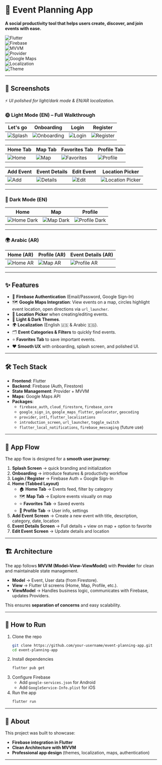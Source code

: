 # 📅 Event Planning App  
**A social productivity tool that helps users create, discover, and join events with ease.**  

![Flutter](https://img.shields.io/badge/Flutter-Framework-blue?logo=flutter)  
![Firebase](https://img.shields.io/badge/Firebase-Backend-orange?logo=firebase)  
![MVVM](https://img.shields.io/badge/Architecture-MVVM-green)  
![Provider](https://img.shields.io/badge/State_Management-Provider-lightblue)  
![Google Maps](https://img.shields.io/badge/Maps-Google%20Maps-red?logo=googlemaps)  
![Localization](https://img.shields.io/badge/Localization-EN%2FAR-yellow)  
![Theme](https://img.shields.io/badge/Themes-Light%20%26%20Dark-purple)  

---

## 📸 Screenshots
⚡ *UI polished for light/dark mode & EN/AR localization.*  

### 🌞 Light Mode (EN) – Full Walkthrough
| Let's go | Onboarding | Login | Register |
|----------|-------------|-------|----------|
| ![Splash](screenshots/light/lets_go.png) | ![Onboarding](screenshots/light/onboarding.png) | ![Login](screenshots/light/login.png) | ![Register](screenshots/light/register.png) |


| Home Tab | Map Tab | Favorites Tab | Profile Tab |
|----------|---------|---------------|-------------|
| ![Home](screenshots/light/home.png) | ![Map](screenshots/light/map.png) | ![Favorites](screenshots/light/favorites.png) | ![Profile](screenshots/light/profile.png) |

| Add Event | Event Details | Edit Event | Location Picker |
|-----------|---------------|------------|-----------------|
| ![Add](screenshots/light/add_event.png) | ![Details](screenshots/light/event_details.png) | ![Edit](screenshots/light/edit_event.png) | ![Location Picker](screenshots/light/location_picker.png) |


---

### 🌚 Dark Mode (EN)
| Home | Map | Profile |
|------|-----|---------|
| ![Home Dark](screenshots/dark/home.png) | ![Map Dark](screenshots/dark/map.png) | ![Profile Dark](screenshots/dark/profile.png) |

---

### 🌍 Arabic (AR)
| Home (AR) | Profile (AR) | Event Details (AR) |
|-----------|----------|--------------|
| ![Home AR](screenshots/ar/home.png) | ![Map AR](screenshots/ar/profile.png) | ![Profile AR](screenshots/ar/event_details.png) |

---

## ✨ Features
- 🔐 **Firebase Authentication** (Email/Password, Google Sign-In)  
- 🗺 **Google Maps Integration**: View events on a map, circles highlight event location, open directions via `url_launcher`.  
- 📍 **Location Picker** when creating/editing events.  
- 🌙 **Light & Dark Themes**.  
- 🌍 **Localization** (English 🇺🇸 & Arabic 🇪🇬).  
- 🗂 **Event Categories & Filters** to quickly find events.  
- ⭐ **Favorites Tab** to save important events.  
- ❤️ **Smooth UX** with onboarding, splash screen, and polished UI.  

---

## 🛠 Tech Stack
- **Frontend**: Flutter  
- **Backend**: Firebase (Auth, Firestore)  
- **State Management**: Provider + MVVM  
- **Maps**: Google Maps API  
- **Packages**:  
  - `firebase_auth`, `cloud_firestore`, `firebase_core`  
  - `google_sign_in`, `google_maps_flutter`, `geolocator`, `geocoding`  
  - `provider`, `intl`, `flutter_localizations`  
  - `introduction_screen`, `url_launcher`, `toggle_switch`  
  - `flutter_local_notifications`, `firebase_messaging` (future use)  

---

## 📲 App Flow
The app flow is designed for a **smooth user journey**:  

1. **Splash Screen** → quick branding and initialization  
2. **Onboarding** → introduce features & productivity workflow  
3. **Login / Register** → Firebase Auth + Google Sign-In  
4. **Home (Tabbed Layout)**  
   - 🏠 **Home Tab** → Events feed, filter by category  
   - 🗺 **Map Tab** → Explore events visually on map  
   - ⭐ **Favorites Tab** → Saved events  
   - 👤 **Profile Tab** → User info, settings  
5. **Add Event Screen** → Create a new event with title, description, category, date, location  
6. **Event Details Screen** → Full details + view on map + option to favorite  
7. **Edit Event Screen** → Update details and location  


---

## 🏗 Architecture
The app follows **MVVM (Model–View–ViewModel)** with **Provider** for clean and maintainable state management.  

- **Model** → Event, User data (from Firestore).  
- **View** → Flutter UI screens (Home, Map, Profile, etc.).  
- **ViewModel** → Handles business logic, communicates with Firebase, updates Providers.  

This ensures **separation of concerns** and easy scalability.  

---

## 🚀 How to Run
1. Clone the repo  
   ```bash
   git clone https://github.com/your-username/event-planning-app.git
   cd event-planning-app
    ```
2. Install dependencies
    ```bash
    flutter pub get
   ```
3. Configure Firebase
   - Add `google-services.json` for Android
    - Add `GoogleService-Info.plist` for iOS 
4.  Run the app
     ```bash
     flutter run
     ```
---

## 📌 About  

This project was built to showcase:  

- **Firebase integration in Flutter**  
- **Clean Architecture with MVVM**  
- **Professional app design** (themes, localization, maps, authentication)  
   
---
  
